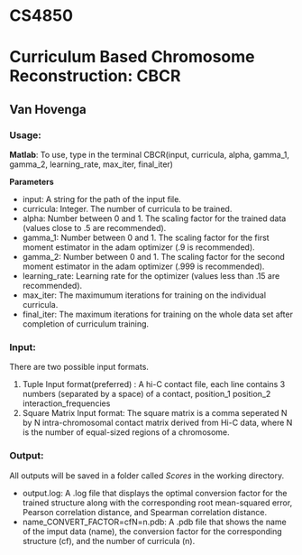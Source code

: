 # CS4850
# Curriculum Based Chromosome Reconstruction: CBCR
## Van Hovenga 

### Usage: 
**Matlab**: To use, type in the terminal CBCR(input, curricula, alpha, gamma_1, gamma_2, learning_rate, max_iter, final_iter)

**Parameters**
- input: A string for the path of the input file.
- curricula: Integer. The number of curricula to be trained.
- alpha: Number between 0 and 1. The scaling factor for the trained data (values close to .5 are recommended). 
- gamma_1: Number between 0 and 1. The scaling factor for the first moment estimator in the adam optimizer (.9 is recommended).
- gamma_2: Number between 0 and 1. The scaling factor for the second moment estimator in the adam optimizer (.999 is recommended). 
- learning_rate: Learning rate for the optimizer (values less than .15 are recommended).
- max_iter: The maximumum iterations for training on the individual curricula.
- final_iter: The maximum iterations for training on the whole data set after completion of curriculum training. 

### Input:
There are two possible input formats.
1. Tuple Input format(preferred) : A hi-C contact file, each line contains 3 numbers (separated by a space) of a contact, position_1 position_2 interaction_frequencies
2. Square Matrix Input format: The square matrix is a comma seperated N by N intra-chromosomal contact matrix derived from Hi-C data, where N is the number of equal-sized regions of a chromosome.

### Output: 
All outputs will be saved in a folder called *Scores* in the working directory. 
- output.log: A .log file that displays the optimal conversion factor for the trained structure along with the corresponding root mean-squared error, Pearson correlation distance, and Spearman correlation distance. 
- name_CONVERT_FACTOR=cfN=n.pdb: A .pdb file that shows the name of the imput data (name), the conversion factor for the corresponding structure (cf), and the number of curricula (n).  

